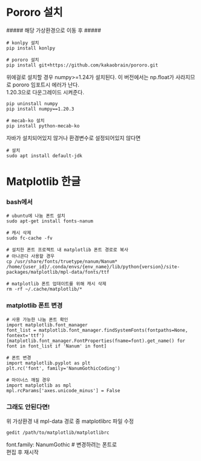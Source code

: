 # Pororo 설치

\#\#\#\#\# 해당 가상환경으로 이동 후 \#\#\#\#\#
```
# konlpy 설치
pip install konlpy 
```
```
# pororo 설치
pip install git+https://github.com/kakaobrain/pororo.git
```

위에걸로 설치할 경우 numpy>=1.24가 설치된다. 이 버전에서는 np.float가 사라지므로 pororo 임포트시 에러가 난다.  
1.20.3으로 다운그레이드 시켜준다.
```
pip uninstall numpy
pip install numpy==1.20.3
```
```
# mecab-ko 설치
pip install python-mecab-ko
```

자바가 설치되어있지 않거나 환경변수로 설정되어있지 않다면
```
# 설치
sudo apt install default-jdk
```
# Matplotlib 한글
### bash에서
```
# ubuntu에 나눔 폰트 설치
sudo apt-get install fonts-nanum

# 캐시 삭제
sudo fc-cache -fv

# 설치한 폰트 프로젝트 내 matplotlib 폰트 경로로 복사
# 아나콘다 사용할 경우
cp /usr/share/fonts/truetype/nanum/Nanum* /home/{user_id}/.conda/envs/{env_name}/lib/python{version}/site-packages/matplotlib/mpl-data/fonts/ttf

# matplotlib 폰트 업데이트를 위해 캐시 삭제
rm -rf ~/.cache/matplotlib/*
```
### matplotlib 폰트 변경
```
# 사용 가능한 나눔 폰트 확인
import matplotlib.font_manager
font_list = matplotlib.font_manager.findSystemFonts(fontpaths=None, fontext='ttf')
[matplotlib.font_manager.FontProperties(fname=font).get_name() for font in font_list if 'Nanum' in font]

# 폰트 변경
import matplotlib.pyplot as plt
plt.rc('font', family='NanumGothicCoding')

# 마이너스 깨질 경우
import matplotlib as mpl
mpl.rcParams['axes.unicode_minus'] = False
```
### 그래도 안된다면!
위 가상환경 내 mpl-data 경로 중 matplotlibrc 파일 수정
```
gedit /path/to/matplotlib/matplotlibrc
```
font.family: NanumGothic # 변경하려는 폰트로  
편집 후 재시작
